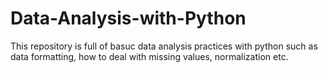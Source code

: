 # Data-Analysis-with-Python
This repository is full of basuc data analysis practices with python such as data formatting, how to deal with missing values, normalization etc.
